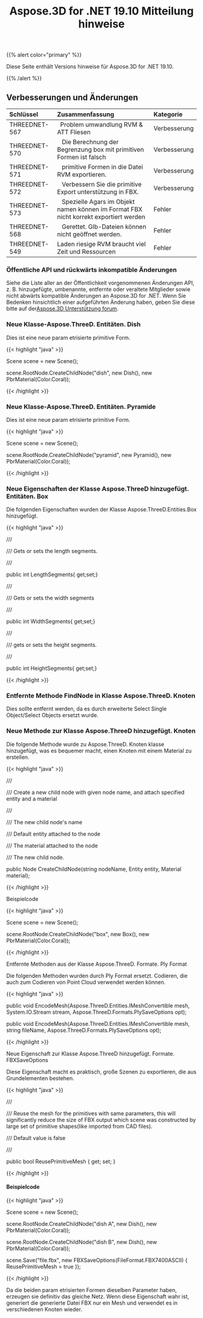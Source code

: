 ﻿---
title: Aspose.3D for .NET 19.10 Mitteilung hinweise
type: docs
weight: 30
url: /de/net/aspose-3d-for-net-19-10-release-notes/
---
{{% alert color="primary" %}} 

Diese Seite enthält Versions hinweise für Aspose.3D for .NET 19.10.

{{% /alert %}} 
## **Verbesserungen und Änderungen**

|**Schlüssel**|**Zusammenfassung**|**Kategorie**|
|:- |:- |:- |
|THREEDNET-567 |` `Problem umwandlung RVM & ATT Fliesen|Verbesserung|
|THREEDNET-570 |` ` Die Berechnung der Begrenzung box mit primitiven Formen ist falsch|Verbesserung|
|THREEDNET-571 |` ` primitive Formen in die Datei RVM exportieren.|Verbesserung|
|THREEDNET-572 |` ` Verbessern Sie die primitive Export unterstützung in FBX.|Verbesserung|
|THREEDNET-573 |` ` Spezielle Agars im Objekt namen können im Format FBX nicht korrekt exportiert werden|Fehler|
|THREEDNET-568 |` ` Gerettet. Glb-Dateien können nicht geöffnet werden.|Fehler|
|THREEDNET-549|Laden riesige RVM braucht viel Zeit und Ressourcen|Fehler|
### **Öffentliche API und rückwärts inkompatible Änderungen**
Siehe die Liste aller an der Öffentlichkeit vorgenommenen Änderungen API, z. B. hinzugefügte, umbenannte, entfernte oder veraltete Mitglieder sowie nicht abwärts kompatible Änderungen an Aspose.3D for .NET. Wenn Sie Bedenken hinsichtlich einer aufgeführten Änderung haben, geben Sie diese bitte auf der[Aspose.3D Unterstützung forum](https://forum.aspose.com/c/3d).
### **Neue Klasse-Aspose.ThreeD. Entitäten. Dish**
Dies ist eine neue param etrisierte primitive Form.

{{< highlight "java" >}}

 Scene scene = new Scene();

scene.RootNode.CreateChildNode("dish", new Dish(), new PbrMaterial(Color.Coral));

{{< /highlight >}}
### **Neue Klasse-Aspose.ThreeD. Entitäten. Pyramide**
Dies ist eine neue param etrisierte primitive Form.

{{< highlight "java" >}}

 Scene scene = new Scene();

scene.RootNode.CreateChildNode("pyramid", new Pyramid(), new PbrMaterial(Color.Coral));

{{< /highlight >}}
### **Neue Eigenschaften der Klasse Aspose.ThreeD hinzugefügt. Entitäten. Box**


Die folgenden Eigenschaften wurden der Klasse Aspose.ThreeD.Entities.Box hinzugefügt.

{{< highlight "java" >}}

 /// <summary>

/// Gets or sets the length segments.

/// </summary>

public int LengthSegments{ get;set;}

/// <summary>

/// Gets or sets the width segments

/// </summary>

public int WidthSegments{ get;set;}

/// <summary>

/// gets or sets the height segments.

/// </summary>

public int HeightSegments{ get;set;}

{{< /highlight >}}
### **Entfernte Methode FindNode in Klasse Aspose.ThreeD. Knoten**
Dies sollte entfernt werden, da es durch erweiterte Select Single Object/Select Objects ersetzt wurde.
### **Neue Methode zur Klasse Aspose.ThreeD hinzugefügt. Knoten**
Die folgende Methode wurde zu Aspose.ThreeD. Knoten klasse hinzugefügt, was es bequemer macht, einen Knoten mit einem Material zu erstellen.

{{< highlight "java" >}}

 /// <summary>

/// Create a new child node with given node name, and attach specified entity and a material

/// </summary>

/// <param name="nodeName">The new child node's name</param>

/// <param name="entity">Default entity attached to the node</param>

/// <param name="material">The material attached to the node</param>

/// <returns>The new child node.</returns>

public Node CreateChildNode(string nodeName, Entity entity, Material material);

{{< /highlight >}}

Beispielcode

{{< highlight "java" >}}

 Scene scene = new Scene();

scene.RootNode.CreateChildNode("box", new Box(), new PbrMaterial(Color.Coral));

{{< /highlight >}}

Entfernte Methoden aus der Klasse Aspose.ThreeD. Formate. Ply Format

Die folgenden Methoden wurden durch Ply Format ersetzt. Codieren, die auch zum Codieren von Point Cloud verwendet werden können.



{{< highlight "java" >}}

 public void EncodeMesh(Aspose.ThreeD.Entities.IMeshConvertible mesh, System.IO.Stream stream, Aspose.ThreeD.Formats.PlySaveOptions opt);

public void EncodeMesh(Aspose.ThreeD.Entities.IMeshConvertible mesh, string fileName, Aspose.ThreeD.Formats.PlySaveOptions opt);

{{< /highlight >}}

Neue Eigenschaft zur Klasse Aspose.ThreeD hinzugefügt. Formate. FBXSaveOptions

Diese Eigenschaft macht es praktisch, große Szenen zu exportieren, die aus Grundelementen bestehen.



{{< highlight "java" >}}

 /// <summary>

/// Reuse the mesh for the primitives with same parameters, this will significantly reduce the size of FBX output which scene was constructed by large set of primitive shapes(like imported from CAD files).

/// Default value is false

/// </summary>

public bool ReusePrimitiveMesh { get; set; }

{{< /highlight >}}
#### **Beispielcode**
{{< highlight "java" >}}

 Scene scene = new Scene();

scene.RootNode.CreateChildNode("dish A", new Dish(), new PbrMaterial(Color.Coral));

scene.RootNode.CreateChildNode("dish B", new Dish(), new PbrMaterial(Color.Coral));

scene.Save("file.fbx", new FBXSaveOptions(FileFormat.FBX7400ASCII) { ReusePrimitiveMesh = true });

{{< /highlight >}}



Da die beiden param etrisierten Formen dieselben Parameter haben, erzeugen sie definitiv das gleiche Netz. Wenn diese Eigenschaft wahr ist, generiert die generierte Datei FBX nur ein Mesh und verwendet es in verschiedenen Knoten wieder.
